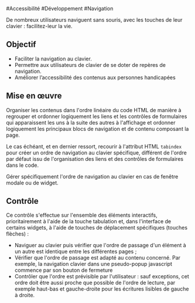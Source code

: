 
#Accessibilité #Développement #Navigation

De nombreux utilisateurs naviguent sans souris, avec les touches de leur clavier : facilitez-leur la vie.

Objectif
--------

*   Faciliter la navigation au clavier.
*   Permettre aux utilisateurs de clavier de se doter de repères de navigation.
*   Améliorer l’accessibilité des contenus aux personnes handicapées

Mise en œuvre
-------------

Organiser les contenus dans l'ordre linéaire du code HTML de manière à regrouper et ordonner logiquement les liens et les contrôles de formulaires qui apparaissent les uns à la suite des autres à l'affichage et ordonner logiquement les principaux blocs de navigation et de contenu composant la page.

Le cas échéant, et en dernier ressort, recourir à l'attribut HTML `tabindex` pour créer un ordre de navigation au clavier spécifique, différent de l'ordre par défaut issu de l'organisation des liens et des contrôles de formulaires dans le code.

Gérer spécifiquement l'ordre de navigation au clavier en cas de fenêtre modale ou de widget.

Contrôle
--------

Ce contrôle s'effectue sur l'ensemble des éléments interactifs, prioritairement à l'aide de la touche tabulation et, dans l'interface de certains widgets, à l'aide de touches de déplacement spécifiques (touches flèches) :

*   Naviguer au clavier puis vérifier que l'ordre de passage d'un élément à un autre est identique entre les différentes pages ;
*   Vérifier que l'ordre de passage est adapté au contenu concerné. Par exemple, la navigation clavier dans une pseudo-popup javascript commence par son bouton de fermeture
*   Contrôler que l'ordre est prévisible par l'utilisateur : sauf exceptions, cet ordre doit être aussi proche que possible de l'ordre de lecture, par exemple haut-bas et gauche-droite pour les écritures lisibles de gauche à droite.
